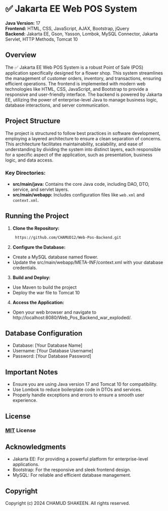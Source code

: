 # ✅ Jakarta EE Web POS System

**Java Version:** 17  
**Frontend:** HTML, CSS, JavaScript, AJAX, Bootstrap, jQuery  
**Backend:** Jakarta EE, Gson, Yasson, Lombok, MySQL Connector, Jakarta Servlet, HTTP Methods, Tomcat 10

## Overview

The ✅ Jakarta EE Web POS System is a robust Point of Sale (POS) application specifically designed for a flower shop. This system streamlines the management of customer orders, inventory, and transactions, ensuring efficient operations. The frontend is implemented with modern web technologies like HTML, CSS, JavaScript, and Bootstrap to provide a responsive and user-friendly interface. The backend is powered by Jakarta EE, utilizing the power of enterprise-level Java to manage business logic, database interactions, and server communication.

## Project Structure

The project is structured to follow best practices in software development, employing a layered architecture to ensure a clean separation of concerns. This architecture facilitates maintainability, scalability, and ease of understanding by dividing the system into distinct layers, each responsible for a specific aspect of the application, such as presentation, business logic, and data access.

### Key Directories:
- **src/main/java:** Contains the core Java code, including DAO, DTO, service, and servlet layers.
- **src/main/webapp:** Includes configuration files like `web.xml` and `context.xml`.

## Running the Project

1. **Clone the Repository:**
   
   ```bash
    https://github.com/CHAMUD12/Web-Pos-Backend.git
   
3. **Configure the Database:**
- Create a MySQL database named flower.
- Update the src/main/webapp/META-INF/context.xml with your database credentials.
  
3. **Build and Deploy:**
- Use Maven to build the project
- Deploy the war file to Tomcat 10

4. **Access the Application:**
- Open your web browser and navigate to http://localhost:8080/Web_Pos_Backend_war_exploded/.

## Database Configuration

- Database: [Your Database Name]
- Username: [Your Database Username]
- Password: [Your Database Password]

## Important Notes

- Ensure you are using Java version 17 and Tomcat 10 for compatibility.
- Use Lombok to reduce boilerplate code in DTOs and services.
- Properly handle exceptions and errors to ensure a smooth user experience.

## License

### [MIT](./LICENSE) License 

## Acknowledgments

- Jakarta EE: For providing a powerful platform for enterprise-level applications.
- Bootstrap: For the responsive and sleek frontend design.
- MySQL: For reliable and efficient database management.

## Copyright

Copyright (c) 2024 CHAMUD SHAKEEN. All rights reserved.

